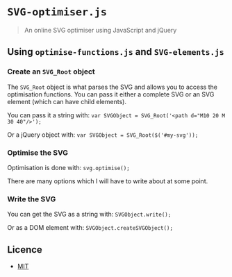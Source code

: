 # `SVG-optimiser.js`
> An online SVG optimiser using JavaScript and jQuery

## Using `optimise-functions.js` and `SVG-elements.js`

### Create an `SVG_Root` object
The `SVG_Root` object is what parses the SVG and allows you to access the optimisation functions. You can pass it either a complete SVG or an SVG element (which can have child elements).

You can pass it a string with: 
`var SVGObject = SVG_Root('<path d="M10 20 M 30 40"/>');`

Or a jQuery object with: 
`var SVGObject = SVG_Root($('#my-svg'));`

### Optimise the SVG
Optimisation is done with: `svg.optimise();`

There are many options which I will have to write about at some point.

### Write the SVG
You can get the SVG as a string with:
`SVGObject.write();`

Or as a DOM element with:
`SVGObject.createSVGObject();`

## Licence
- [MIT](./LICENSE)